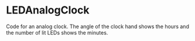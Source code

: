 # LEDAnalogClock
Code for an analog clock.  The angle of the clock hand shows the hours and the number of lit LEDs shows the minutes.
